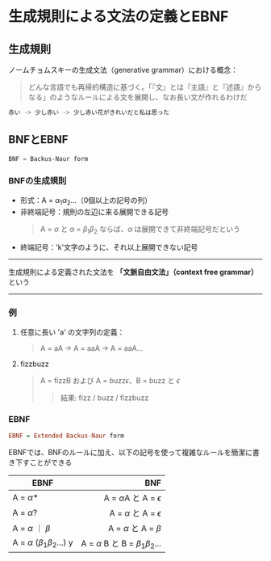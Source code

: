 # 生成規則による文法の定義とEBNF

## 生成規則

ノームチョムスキーの生成文法（generative grammar）における概念：
> どんな言語でも再帰的構造に基づく。「『文』とは『主語』と『述語』からなる」のようなルールによる文を展開し、なお長い文が作れるわけだ

``` cpp
赤い -> 少し赤い -> 少し赤い花がきれいだと私は思った
```

## BNFとEBNF

``` scala
BNF = Backus-Naur form
```

### BNFの生成規則

* 形式：A = $\alpha_{1}\alpha_{2}...$（0個以上の記号の列）
* 非終端記号：規則の左辺に来る展開できる記号
  > A = $\alpha$ と $\alpha$ = $\beta_1\beta_2$ ならば、$\alpha$ は展開できて非終端記号だという
* 終端記号：'k'文字のように、それ以上展開できない記号

***
生成規則による定義された文法を **「文脈自由文法」（context free grammar）** という
***

### 例

1. 任意に長い 'a' の文字列の定義：
   > A = aA -> A = aaA -> A = aaA...
2. fizzbuzz
   > A = fizzB および A = buzz$\epsilon$、B = buzz と $\epsilon$
   >> 結果: fizz / buzz / fizzbuzz

### EBNF

``` haskell
EBNF = Extended Backus-Naur form
```

EBNFでは、BNFのルールに加え、以下の記号を使って複雑なルールを簡潔に書き下すことができる

| EBNF | BNF |
| ---- | ---: |
| A = $\alpha$* | A = $\alpha$A と A = $\epsilon$ |
| A = $\alpha$? | A = $\alpha$ と A = $\epsilon$ |
| A = $\alpha$ ｜ $\beta$ | A = $\alpha$ と A = $\beta$ |
| A = $\alpha$ ($\beta_1\beta_2...$) y | A = $\alpha$ B と B = $\beta_1\beta_2...$ |
